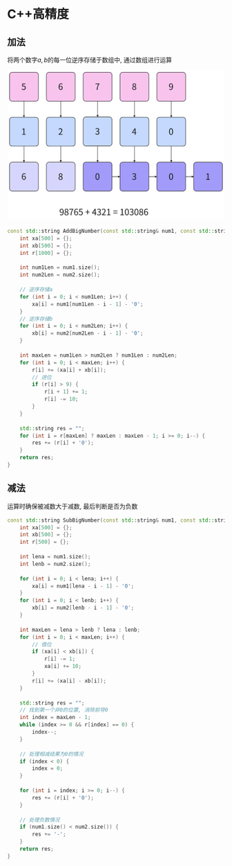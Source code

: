 <!--
 * @Brief        : 
 * @Author       : dmjcb
 * @Date         : 2021-10-06 13:11:32
 * @LastEditors  : dmjcb@outlook.com
 * @LastEditTime : 2024-09-28 01:53:50
-->

# C++高精度

## 加法

将两个数字$a, b$的每一位逆序存储于数组中, 通过数组进行运算

![](https://raw.githubusercontent.com/dmjcb/SelfImgur/main/202407061331_1.svg)

```c++
const std::string AddBigNumber(const std::string& num1, const std::string& num2) {
    int xa[500] = {};
    int xb[500] = {};
    int r[1000] = {};

    int num1Len = num1.size();
    int num2Len = num2.size();

    // 逆序存储a
    for (int i = 0; i < num1Len; i++) {
        xa[i] = num1[num1Len - i - 1] - '0';
    }
    // 逆序存储b
    for (int i = 0; i < num2Len; i++) {
        xb[i] = num2[num2Len - i - 1] - '0';
    }

    int maxLen = num1Len > num2Len ? num1Len : num2Len;
    for (int i = 0; i < maxLen; i++) {
        r[i] += (xa[i] + xb[i]);
        // 进位
        if (r[i] > 9) {
            r[i + 1] += 1;
            r[i] -= 10;
        }
    }

    std::string res = "";
    for (int i = r[maxLen] ? maxLen : maxLen - 1; i >= 0; i--) {
        res += (r[i] + '0');
    }
    return res;
}
```

## 减法

运算时确保被减数大于减数, 最后判断是否为负数

```C++
const std::string SubBigNumber(const std::string& num1, const std::string& num2) {
    int xa[500] = {};
    int xb[500] = {};
    int r[500] = {};

    int lena = num1.size();
    int lenb = num2.size();

    for (int i = 0; i < lena; i++) {
        xa[i] = num1[lena - i - 1] - '0';
    }
    for (int i = 0; i < lenb; i++) {
        xb[i] = num2[lenb - i - 1] - '0';
    }

    int maxLen = lena > lenb ? lena : lenb;
    for (int i = 0; i < maxLen; i++) {
        // 借位
        if (xa[i] < xb[i]) {
            r[i] -= 1;
            xa[i] += 10;
        }
        r[i] += (xa[i] - xb[i]);
    }

    std::string res = "";
    // 找到第一个非0的位置, 消除前导0
    int index = maxLen - 1;
    while (index >= 0 && r[index] == 0) {
        index--;
    }

    // 处理相减结果为0的情况
    if (index < 0) {
        index = 0;
    }

    for (int i = index; i >= 0; i--) {
        res += (r[i] + '0');
    }

    // 处理负数情况
    if (num1.size() < num2.size()) {
        res += '-';
    }
    return res;
}
```

